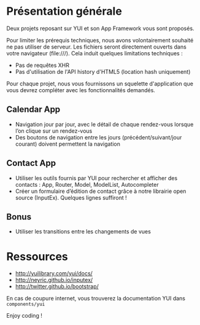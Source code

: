 

# Présentation générale


Deux projets reposant sur YUI et son App Framework vous sont proposés.

Pour limiter les prérequis techniques, nous avons volontairement souhaité ne pas utiliser de serveur.
Les fichiers seront directement ouverts dans votre navigateur (file:///). Cela induit quelques 
limitations techniques :

* Pas de requêtes XHR
* Pas d'utilisation de l'API history d'HTML5 (location hash uniquement)

Pour chaque projet, nous vous fournissons un squelette d'application que vous devrez compléter avec les fonctionnalités demandés.


## Calendar App

* Navigation jour par jour, avec le détail de chaque rendez-vous lorsque l’on clique sur un rendez-vous
* Des boutons de navigation entre les jours (précédent/suivant/jour courant) doivent permettent la navigation


## Contact App

* Utiliser les outils fournis par YUI pour rechercher et afficher des contacts : App, Router, Model, ModelList, Autocompleter
* Créer un formulaire d’édition de contact grâce à notre librairie open source (InputEx). Quelques lignes suffiront !


## Bonus

* Utiliser les transitions entre les changements de vues


# Ressources 

* http://yuilibrary.com/yui/docs/
* http://neyric.github.io/inputex/
* http://twitter.github.io/bootstrap/


En cas de coupure internet, vous trouverez la documentation YUI dans `components/yui`


Enjoy coding !